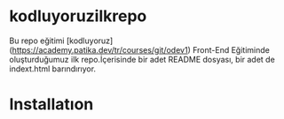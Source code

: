 # kodluyoruzilkrepo
Bu repo eğitimi [kodluyoruz] (https://academy.patika.dev/tr/courses/git/odev1) Front-End Eğitiminde oluşturduğumuz ilk repo.İçerisinde bir adet README dosyası, bir adet de indext.html barındırıyor.
# Installatıon
